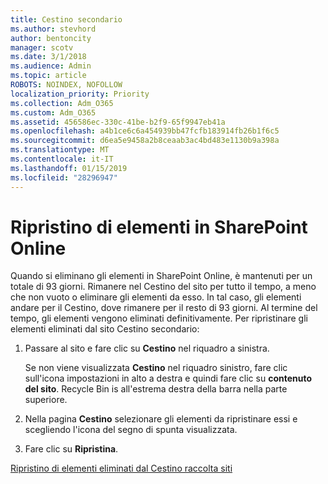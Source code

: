 ```yaml
---
title: Cestino secondario
ms.author: stevhord
author: bentoncity
manager: scotv
ms.date: 3/1/2018
ms.audience: Admin
ms.topic: article
ROBOTS: NOINDEX, NOFOLLOW
localization_priority: Priority
ms.collection: Adm_O365
ms.custom: Adm_O365
ms.assetid: 456586ec-330c-41be-b2f9-65f9947eb41a
ms.openlocfilehash: a4b1ce6c6a454939bb47fcfb183914fb26b1f6c5
ms.sourcegitcommit: d6ea5e9458a2b8ceaab3ac4bd483e1130b9a398a
ms.translationtype: MT
ms.contentlocale: it-IT
ms.lasthandoff: 01/15/2019
ms.locfileid: "28296947"
---
```

# <a name="restore-items-in-sharepoint-online"></a>Ripristino di elementi in SharePoint Online

Quando si eliminano gli elementi in SharePoint Online, è mantenuti per un totale di 93 giorni. Rimanere nel Cestino del sito per tutto il tempo, a meno che non vuoto o eliminare gli elementi da esso. In tal caso, gli elementi andare per il Cestino, dove rimanere per il resto di 93 giorni. Al termine del tempo, gli elementi vengono eliminati definitivamente. Per ripristinare gli elementi eliminati dal sito Cestino secondario:
  
1. Passare al sito e fare clic su **Cestino** nel riquadro a sinistra. 
    
    Se non viene visualizzata **Cestino** nel riquadro sinistro, fare clic sull'icona impostazioni in alto a destra e quindi fare clic su **contenuto del sito**. Recycle Bin is all'estrema destra della barra nella parte superiore.
    
2. Nella pagina **Cestino** selezionare gli elementi da ripristinare essi e scegliendo l'icona del segno di spunta visualizzata. 
    
3. Fare clic su **Ripristina**.
    
[Ripristino di elementi eliminati dal Cestino raccolta siti](https://go.microsoft.com/fwlink/?linkid=866439)
  

